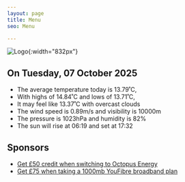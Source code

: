 ```yaml
---
layout: page
title: Menu
seo: Menu

---
```


![Logo](/images/logo.jpg){:width="832px"}

<!-- weather_marker starts -->
## On Tuesday, 07 October 2025

- The average temperature today is 13.79˚C,
- With highs of 14.84˚C and lows of 13.71˚C,
- It may feel like 13.37˚C with overcast clouds
- The wind speed is 0.89m/s and visibility is 10000m
- The pressure is 1023hPa and humidity is 82%
- The sun will rise at 06:19 and set at 17:32

<!-- weather_marker ends -->

## Sponsors

- [Get £50 credit when switching to Octopus Energy](https://bit.ly/3oD1nnS)
- [Get £75 when taking a 1000mb YouFibre broadband plan](https://aklam.io/91zWhU?)
